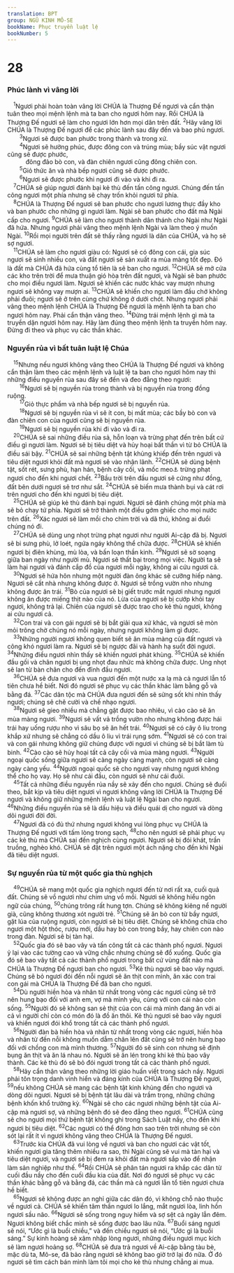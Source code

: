 ```yaml
---
translation: BPT
group: NGŨ KINH MÔ-SE
bookName: Phục truyền luật lệ 
bookNumber: 5
---
```


<div class="title"><h1>28</h1><h3>Phúc lành vì vâng lời</h3></div>
<span class="verse phu_28_1"> <sup>1</sup>Ngươi phải hoàn toàn vâng lời CHÚA là Thượng Đế ngươi và cẩn thận tuân theo mọi mệnh lệnh mà ta ban cho ngươi hôm nay. Rồi CHÚA là Thượng Đế ngươi sẽ làm cho ngươi lớn hơn mọi dân trên đất.</span>
<span class="verse phu_28_2"><sup>2</sup>Hãy vâng lời CHÚA là Thượng Đế ngươi để các phúc lành sau đây đến và bao phủ ngươi.<br/></span>
<span class="verse phu_28_3">  <sup>3</sup>Ngươi sẽ được ban phước trong thành và trong xứ.<br/></span>
<span class="verse phu_28_4">  <sup>4</sup>Ngươi sẽ hưởng phúc, được đông con và trúng mùa; bầy súc vật ngươi cũng sẽ được phước,<br/>   đông đảo bò con, và đàn chiên ngươi cũng đông chiên con.<br/></span>
<span class="verse phu_28_5">  <sup>5</sup>Giỏ thức ăn và nhà bếp ngươi cũng sẽ được phước.<br/></span>
<span class="verse phu_28_6">  <sup>6</sup>Ngươi sẽ được phước khi ngươi đi vào và khi đi ra.<br/></span>
<span class="verse phu_28_7"> <sup>7</sup>CHÚA sẽ giúp ngươi đánh bại kẻ thù đến tấn công ngươi. Chúng đến tấn công ngươi một phía nhưng sẽ chạy trốn khỏi ngươi tứ phía.<br/></span>
<span class="verse phu_28_8"> <sup>8</sup>CHÚA là Thượng Đế ngươi sẽ ban phước cho ngươi lương thực đầy kho và ban phước cho những gì ngươi làm. Ngài sẽ ban phước cho đất mà Ngài cấp cho ngươi.</span>
<span class="verse phu_28_9"><sup>9</sup>CHÚA sẽ làm cho ngươi thành dân thánh cho Ngài như Ngài đã hứa. Nhưng ngươi phải vâng theo mệnh lệnh Ngài và làm theo ý muốn Ngài.</span>
<span class="verse phu_28_10"><sup>10</sup>Rồi mọi người trên đất sẽ thấy rằng ngươi là dân của CHÚA, và họ sẽ sợ ngươi.<br/></span>
<span class="verse phu_28_11"> <sup>11</sup>CHÚA sẽ làm cho ngươi giàu có: Ngươi sẽ có đông con cái, gia súc ngươi sẽ sinh nhiều con, và đất ngươi sẽ sản xuất ra mùa màng tốt đẹp. Đó là đất mà CHÚA đã hứa cùng tổ tiên là sẽ ban cho ngươi.</span>
<span class="verse phu_28_12"><sup>12</sup>CHÚA sẽ mở cửa các kho trên trời để mưa thuận gió hòa trên đất ngươi, và Ngài sẽ ban phước cho mọi điều ngươi làm. Ngươi sẽ khiến các nước khác vay mượn nhưng ngươi sẽ không vay mượn ai.</span>
<span class="verse phu_28_13"><sup>13</sup>CHÚA sẽ khiến cho ngươi làm đầu chớ không phải đuôi; ngươi sẽ ở trên cùng chứ không ở dưới chót. Nhưng ngươi phải vâng theo mệnh lệnh CHÚA là Thượng Đế ngươi là mệnh lệnh ta ban cho ngươi hôm nay. Phải cẩn thận vâng theo.</span>
<span class="verse phu_28_14"><sup>14</sup>Đừng trái mệnh lệnh gì mà ta truyền dặn ngươi hôm nay. Hãy làm đúng theo mệnh lệnh ta truyền hôm nay. Đừng đi theo và phục vụ các thần khác.<br/></span>
<div class="title"><h3>Nguyền rủa vì bất tuân luật lệ Chúa</h3></div>
<span class="verse phu_28_15"> <sup>15</sup>Nhưng nếu ngươi không vâng theo CHÚA là Thượng Đế ngươi và không cẩn thận làm theo các mệnh lệnh và luật lệ ta ban cho ngươi hôm nay thì những điều nguyền rủa sau đây sẽ đến và đeo đẳng theo ngươi:<br/></span>
<span class="verse phu_28_16">  <sup>16</sup>Ngươi sẽ bị nguyền rủa trong thành và bị nguyền rủa trong đồng ruộng.<br/></span>
<span class="verse phu_28_17">  <sup>17</sup>Giỏ thực phẩm và nhà bếp ngươi sẽ bị nguyền rủa.<br/></span>
<span class="verse phu_28_18">  <sup>18</sup>Ngươi sẽ bị nguyền rủa vì sẽ ít con, bị mất mùa; các bầy bò con và đàn chiên con của ngươi cũng sẽ bị nguyền rủa.<br/></span>
<span class="verse phu_28_19">  <sup>19</sup>Ngươi sẽ bị nguyền rủa khi đi vào và đi ra.<br/></span>
<span class="verse phu_28_20"> <sup>20</sup>CHÚA sẽ sai những điều rủa sả, hỗn loạn và trừng phạt đến trên bất cứ điều gì ngươi làm. Ngươi sẽ bị tiêu diệt và hủy hoại bất thần vì từ bỏ CHÚA là điều sái bậy.</span>
<span class="verse phu_28_21"><sup>21</sup>CHÚA sẽ sai những bệnh tật khủng khiếp đến trên ngươi và tiêu diệt ngươi khỏi đất mà ngươi sẽ vào nhận lãnh.</span>
<span class="verse phu_28_22"><sup>22</sup>CHÚA sẽ dùng bệnh tật, sốt rét, sưng phù, hạn hán, bệnh cây cối, và mốc meo<a data-toggle="tooltip" data-placement="bottom" title="Đây có thể là bệnh khô cằn làm cho gié lúa trở thành úa vàng, không thể làm giống được.">⚓</a> trừng phạt ngươi cho đến khi ngươi chết.</span>
<span class="verse phu_28_23"><sup>23</sup>Bầu trời trên đầu ngươi sẽ cứng như đồng, đất bên dưới ngươi sẽ trơ như sắt.</span>
<span class="verse phu_28_24"><sup>24</sup>CHÚA sẽ biến mưa thành bụi và cát rơi trên ngươi cho đến khi ngươi bị tiêu diệt.<br/></span>
<span class="verse phu_28_25"> <sup>25</sup>CHÚA sẽ giúp kẻ thù đánh bại ngươi. Ngươi sẽ đánh chúng một phía mà sẽ bỏ chạy tứ phía. Ngươi sẽ trở thành một điều gớm ghiếc cho mọi nước trên đất.</span>
<span class="verse phu_28_26"><sup>26</sup>Xác ngươi sẽ làm mồi cho chim trời và dã thú, không ai đuổi chúng nó đi.<br/></span>
<span class="verse phu_28_27"> <sup>27</sup>CHÚA sẽ dùng ung nhọt trừng phạt ngươi như người Ai-cập đã bị. Ngươi sẽ bi sưng phù, lở loét, ngứa ngáy không thể chữa được.</span>
<span class="verse phu_28_28"><sup>28</sup>CHÚA sẽ khiến ngươi bị điên khùng, mù lòa, và bấn loạn thần kinh.</span>
<span class="verse phu_28_29"><sup>29</sup>Ngươi sẽ sờ soạng giữa ban ngày như người mù. Ngươi sẽ thất bại trong mọi việc. Người ta sẽ làm hại ngươi và đánh cắp đồ của ngươi mỗi ngày, không ai cứu ngươi cả.<br/></span>
<span class="verse phu_28_30"> <sup>30</sup>Ngươi sẽ hứa hôn nhưng một người đàn ông khác sẽ cưỡng hiếp nàng. Ngươi sẽ cất nhà nhưng không được ở. Ngươi sẽ trồng vườn nho nhưng không được ăn trái.</span>
<span class="verse phu_28_31"><sup>31</sup>Bò của ngươi sẽ bị giết trước mắt ngươi nhưng ngươi không ăn được miếng thịt nào của nó. Lừa của ngươi sẽ bị cướp khỏi tay ngươi, không trả lại. Chiên của ngươi sẽ được trao cho kẻ thù ngươi, không ai cứu ngươi cả.<br/></span>
<span class="verse phu_28_32"> <sup>32</sup>Con trai và con gái ngươi sẽ bị bắt giải qua xứ khác, và ngươi sẽ mòn mỏi trông chờ chúng nó mỗi ngày, nhưng ngươi không làm gì được.<br/></span>
<span class="verse phu_28_33"> <sup>33</sup>Những người ngươi không quen biết sẽ ăn mùa màng của đất ngươi và công khó ngươi làm ra. Ngươi sẽ bị ngược đãi và hành hạ suốt đời ngươi.</span>
<span class="verse phu_28_34"><sup>34</sup>Những điều ngươi nhìn thấy sẽ khiến ngươi phát khùng.</span>
<span class="verse phu_28_35"><sup>35</sup>CHÚA sẽ khiến đầu gối và chân ngươi bị ung nhọt đau nhức mà không chữa được. Ung nhọt sẽ lan từ bàn chân cho đến đỉnh đầu ngươi.<br/></span>
<span class="verse phu_28_36"> <sup>36</sup>CHÚA sẽ đưa ngươi và vua ngươi đến một nước xa lạ mà cả ngươi lẫn tổ tiên chưa hề biết. Nơi đó ngươi sẽ phục vụ các thần khác làm bằng gỗ và bằng đá.</span>
<span class="verse phu_28_37"><sup>37</sup>Các dân tộc mà CHÚA đưa ngươi đến sẽ sửng sốt khi nhìn thấy ngươi; chúng sẽ chê cười và chế nhạo ngươi.<br/></span>
<span class="verse phu_28_38"> <sup>38</sup>Ngươi sẽ gieo nhiều mà chẳng gặt được bao nhiêu, vì cào cào sẽ ăn mùa màng ngươi.</span>
<span class="verse phu_28_39"><sup>39</sup>Ngươi sẽ vất vả trồng vườn nho nhưng không được hái trái hay uống rượu nho vì sâu bọ sẽ ăn hết trái.</span>
<span class="verse phu_28_40"><sup>40</sup>Ngươi sẽ có cây ô liu trong khắp xứ nhưng sẽ chẳng có dầu ô liu vì trái rụng sớm.</span>
<span class="verse phu_28_41"><sup>41</sup>Ngươi sẽ có con trai và con gái nhưng không giữ chúng được với ngươi vì chúng sẽ bị bắt làm tù binh.</span>
<span class="verse phu_28_42"><sup>42</sup>Cào cào sẽ hủy hoại tất cả cây cối và mùa màng ngươi.</span>
<span class="verse phu_28_43"><sup>43</sup>Người ngoại quốc sống giữa ngươi sẽ càng ngày càng mạnh, còn ngươi sẽ càng ngày càng yếu.</span>
<span class="verse phu_28_44"><sup>44</sup>Người ngoại quốc sẽ cho ngươi vay nhưng ngươi không thể cho họ vay. Họ sẽ như cái đầu, còn ngươi sẽ như cái đuôi.<br/></span>
<span class="verse phu_28_45"> <sup>45</sup>Tất cả những điều nguyền rủa nầy sẽ xảy đến cho ngươi. Chúng sẽ đuổi theo, bắt kịp và tiêu diệt ngươi vì ngươi không vâng lời CHÚA là Thượng Đế ngươi và không giữ những mệnh lệnh và luật lệ Ngài ban cho ngươi.</span>
<span class="verse phu_28_46"><sup>46</sup>Những điều nguyền rủa sẽ là dấu hiệu và điều quái dị cho ngươi và dòng dõi ngươi đời đời.<br/></span>
<span class="verse phu_28_47"> <sup>47</sup>Ngươi đã có đủ thứ nhưng ngươi không vui lòng phục vụ CHÚA là Thượng Đế ngươi với tấm lòng trong sạch,</span>
<span class="verse phu_28_48"><sup>48</sup>cho nên ngươi sẽ phải phục vụ các kẻ thù mà CHÚA sai đến nghịch cùng ngươi. Ngươi sẽ bị đói khát, trần truồng, nghèo khó. CHÚA sẽ đặt trên ngươi một ách nặng cho đến khi Ngài đã tiêu diệt ngươi.<br/></span>
<div class="title"><h3>Sự nguyền rủa từ một quốc gia thù nghịch</h3></div>
<span class="verse phu_28_49"> <sup>49</sup>CHÚA sẽ mang một quốc gia nghịch ngươi đến từ nơi rất xa, cuối quả đất. Chúng sẽ vồ ngươi như chim ưng vồ mồi. Ngươi sẽ không hiểu ngôn ngữ của chúng,</span>
<span class="verse phu_28_50"><sup>50</sup>chúng trông rất hung tợn. Chúng sẽ không kiêng nể người già, cũng không thương xót người trẻ.</span>
<span class="verse phu_28_51"><sup>51</sup>Chúng sẽ ăn bò con từ bầy ngươi, gặt lúa của ruộng ngươi, còn ngươi sẽ bị tiêu diệt. Chúng sẽ không chừa cho ngươi một hột thóc, rượu mới, dầu hay bò con trong bầy, hay chiên con nào trong đàn. Ngươi sẽ bị tàn hại.<br/></span>
<span class="verse phu_28_52"> <sup>52</sup>Quốc gia đó sẽ bao vây và tấn công tất cả các thành phố ngươi. Ngươi ỷ lại vào các tường cao và vững chắc nhưng chúng sẽ đổ xuống. Quốc gia đó sẽ bao vây tất cả các thành phố ngươi trong bất cứ vùng đất nào mà CHÚA là Thượng Đế ngươi ban cho ngươi.</span>
<span class="verse phu_28_53"><sup>53</sup>Kẻ thù ngươi sẽ bao vây ngươi. Chúng sẽ bỏ ngươi đói đến nỗi ngươi sẽ ăn thịt con mình, ăn xác con trai con gái mà CHÚA là Thượng Đế đã ban cho ngươi.<br/></span>
<span class="verse phu_28_54"> <sup>54</sup>Dù người hiền hòa và nhân từ nhất trong vòng các ngươi cũng sẽ trở nên hung bạo đối với anh em, vợ mà mình yêu, cùng với con cái nào còn sống.</span>
<span class="verse phu_28_55"><sup>55</sup>Người đó sẽ không san sẻ thịt của con cái mà mình đang ăn với ai cả vì người chỉ còn có món đó là đồ ăn thôi. Kẻ thù ngươi sẽ bao vây ngươi và khiến ngươi đói khổ trong tất cả các thành phố ngươi.<br/></span>
<span class="verse phu_28_56"> <sup>56</sup>Người đàn bà hiền hòa và nhân từ nhất trong vòng các ngươi, hiền hòa và nhân từ đến nỗi không muốn dẫm chân lên đất cũng sẽ trở nên hung bạo đối với chồng con mà mình thương.</span>
<span class="verse phu_28_57"><sup>57</sup>Người đó sẽ sinh con nhưng sẽ định bụng ăn thịt và ăn lá nhau nó. Người sẽ ăn lén trong khi kẻ thù bao vây thành. Các kẻ thù đó sẽ bỏ đói ngươi trong tất cả các thành phố ngươi.<br/></span>
<span class="verse phu_28_58"> <sup>58</sup>Hãy cẩn thận vâng theo những lời giáo huấn viết trong sách nầy. Ngươi phải tôn trọng danh vinh hiển và đáng kính của CHÚA là Thượng Đế ngươi,</span>
<span class="verse phu_28_59"><sup>59</sup>nếu không CHÚA sẽ mang các bệnh tật kinh khủng đến cho ngươi và dòng dõi ngươi. Ngươi sẽ bị bệnh tật lâu dài và trầm trọng, những chứng bệnh khốn khổ trường kỳ.</span>
<span class="verse phu_28_60"><sup>60</sup>Ngài sẽ cho các ngươi những bệnh tật của Ai-cập mà ngươi sợ, và những bệnh đó sẽ đeo đẳng theo ngươi.</span>
<span class="verse phu_28_61"><sup>61</sup>CHÚA cũng sẽ cho ngươi mọi thứ bệnh tật không ghi trong Sách Luật nầy, cho đến khi ngươi bị tiêu diệt.</span>
<span class="verse phu_28_62"><sup>62</sup>Các ngươi có thể đông hơn sao trên trời nhưng sẽ còn sót lại rất ít vì ngươi không vâng theo CHÚA là Thượng Đế ngươi.<br/></span>
<span class="verse phu_28_63"> <sup>63</sup>Trước kia CHÚA đã vui lòng về ngươi và ban cho ngươi các vật tốt, khiến ngươi gia tăng thêm nhiều ra sao, thì Ngài cũng sẽ vui mà tàn hại và tiêu diệt ngươi, và ngươi sẽ bị đem ra khỏi đất mà ngươi sắp vào để nhận làm sản nghiệp như thế.</span>
<span class="verse phu_28_64"><sup>64</sup>Rồi CHÚA sẽ phân tán ngươi ra khắp các dân từ cuối đầu nầy cho đến cuối đầu kia của đất. Nơi đó ngươi sẽ phục vụ các thần khác bằng gỗ và bằng đá, các thần mà cả ngươi lẫn tổ tiên ngươi chưa hề biết.<br/></span>
<span class="verse phu_28_65"> <sup>65</sup>Ngươi sẽ không được an nghỉ giữa các dân đó, vì không chỗ nào thuộc về ngươi cả. CHÚA sẽ khiến tâm thần ngươi lo lắng, mắt ngươi lòa, linh hồn ngươi sầu não.</span>
<span class="verse phu_28_66"><sup>66</sup>Ngươi sẽ sống trong nguy hiểm và sợ sệt cả ngày lẫn đêm. Ngươi không biết chắc mình sẽ sống được bao lâu nữa.</span>
<span class="verse phu_28_67"><sup>67</sup>Buổi sáng ngươi sẽ nói, “Ước gì là buổi chiều,” và đến chiều ngươi sẽ nói, “Ước gì là buổi sáng.” Sự kinh hoàng sẽ xâm nhập lòng ngươi, những điều ngươi mục kích sẽ làm ngươi hoảng sợ.</span>
<span class="verse phu_28_68"><sup>68</sup>CHÚA sẽ đưa trả ngươi về Ai-cập bằng tàu bè, mặc dù ta, Mô-se, đã bảo rằng ngươi sẽ không bao giờ trở lại đó nữa. Ở đó ngươi sẽ tìm cách bán mình làm tôi mọi cho kẻ thù nhưng chẳng ai mua.<br/></span>
